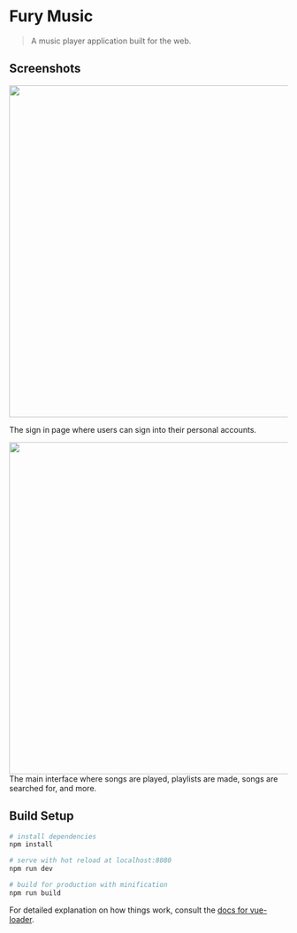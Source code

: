 # Fury Music

> A music player application built for the web.
 
## Screenshots
<p align="center">
  <img src="https://i.ibb.co/g9M3T9V/fury-signin-showcase.jpg" width="600" style="margin: auto"> 

The sign in page where users can sign into their personal accounts. 


  <img src="https://i.ibb.co/T01Fwbk/fury-player-showcase.jpg" width="600" align="center">
The main interface where songs are played, playlists are made, songs are searched for, and more. 
</p>


## Build Setup

``` bash
# install dependencies
npm install

# serve with hot reload at localhost:8080
npm run dev

# build for production with minification
npm run build
```

For detailed explanation on how things work, consult the [docs for vue-loader](http://vuejs.github.io/vue-loader).
